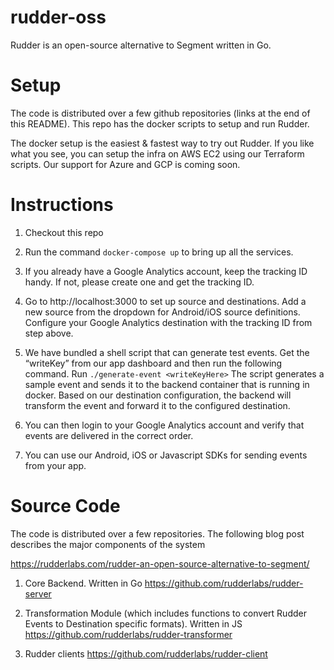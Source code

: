 # rudder-oss

Rudder is an open-source alternative to Segment written in Go.

Setup
=====

The code is distributed over a few github repositories (links at the end of this README). This repo has the docker scripts to setup and run Rudder.

The docker setup is the easiest & fastest way to try out Rudder. If you like what you see, you can setup the infra on AWS EC2 using our Terraform scripts. Our support for Azure and GCP is coming soon.


Instructions
============

1. Checkout this repo
2. Run the command `docker-compose up` to bring up all the services.
3. If you already have a Google Analytics account, keep the tracking ID handy. If not, please create one and get the tracking ID.
4. Go to http://localhost:3000 to set up source and destinations. Add a new source from the dropdown for Android/iOS source definitions. Configure your Google Analytics destination with the tracking ID from step above.

5. We have bundled a shell script that can generate test events. Get the “writeKey” from our app dashboard and then run the following command. Run `./generate-event <writeKeyHere>`
 The script generates a sample event and sends it to the backend container that is running in docker. Based on our destination configuration, the backend will transform the event and forward it to the configured destination.
 
6. You can then login to your Google Analytics account and verify that events are delivered in the correct order.

7. You can use our Android, iOS or Javascript SDKs for sending events from your app.

Source Code
===========

The code is distributed over a few repositories. The following blog post describes the major components of the system

https://rudderlabs.com/rudder-an-open-source-alternative-to-segment/

1. Core Backend. Written in Go
    https://github.com/rudderlabs/rudder-server

2. Transformation Module (which includes functions to convert Rudder Events to Destination specific formats). Written in JS
   https://github.com/rudderlabs/rudder-transformer

3. Rudder clients
   https://github.com/rudderlabs/rudder-client
